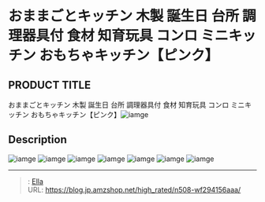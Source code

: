 # おままごとキッチン 木製 誕生日 台所 調理器具付 食材 知育玩具 コンロ ミニキッチン おもちゃキッチン【ピンク】


## PRODUCT TITLE 

おままごとキッチン 木製 誕生日 台所 調理器具付 食材 知育玩具 コンロ ミニキッチン おもちゃキッチン【ピンク】![iamge](https://b2bfiles1.gigab2b.cn/image/wkseller/304/WF190635AAB/20200804_a74a484e54450850f346736bf3ecf3e2.jpg)

## Description











![iamge](https://b2bfiles1.gigab2b.cn/image/wkseller/304/WF190635AAB/20200804_dcefa0da284d4fdc4c930a4302b1bfd4.jpg)
![iamge](https://b2bfiles1.gigab2b.cn/image/wkseller/304/WF190635/20200415_02adbb6b2b49ae513aa836a18c37907f.jpg)
![iamge](https://b2bfiles1.gigab2b.cn/image/wkseller/304/WF190635/20200701_05a5486deae09573c0dcf7db24cb82b2.jpg)
![iamge](https://b2bfiles1.gigab2b.cn/image/wkseller/304/WF190635/20201204_a8f9de0c36bad444355ea9590c28250d.png)
![iamge](nan)
![iamge](nan)
![iamge](nan)


---

> : [Ella](https://blog.jp.amzshop.net/)  
> URL: https://blog.jp.amzshop.net/high_rated/n508-wf294156aaa/  

